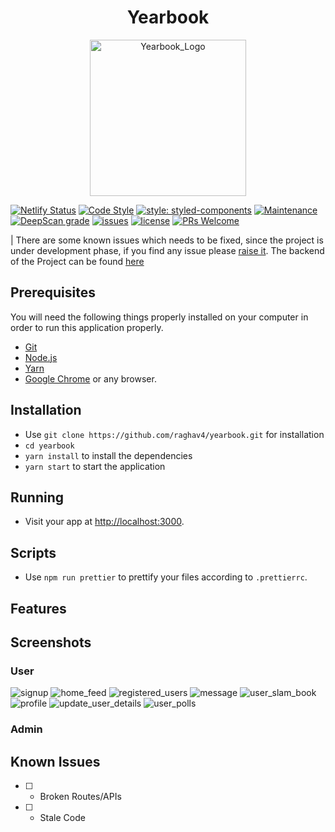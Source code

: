 <h1 align='center'>Yearbook</h1>
<p align='center'>
  <img src='https://i.imgur.com/fwlfRHV.png' alt='Yearbook_Logo' width='250' height='250'>
</p>

[![Netlify Status](https://api.netlify.com/api/v1/badges/4b51861c-b2bc-491d-ac10-ec0e47642f87/deploy-status)](https://app.netlify.com/sites/agitated-cori-7fbfe8/deploys)
[![Code Style](https://badgen.net/badge/code%20style/airbnb/ff5a5f?icon=airbnb)](https://github.com/airbnb/javascript)
[![style: styled-components](https://img.shields.io/badge/style-%F0%9F%92%85%20styled--components-orange.svg?colorB=daa357&colorA=db748e)](https://github.com/styled-components/styled-components)
[![Maintenance](https://img.shields.io/badge/Maintained%3F-yes-green.svg)](https://github.com/raghav4/yearbook/graphs/commit-activity)
[![DeepScan grade](https://deepscan.io/api/teams/8189/projects/10344/branches/153804/badge/grade.svg)](https://deepscan.io/dashboard#view=project&tid=8189&pid=10344&bid=153804)
[![issues](https://img.shields.io/github/issues/raghav4/yearbook)](https://github.com/raghav4/Yearbook/issues)
[![license](https://img.shields.io/github/license/raghav4/yearbook)](https://github.com/raghav4/Yearbook/blob/master/LICENSE)
[![PRs Welcome](https://img.shields.io/badge/PRs-welcome-green.svg)](#)

| There are some known issues which needs to be fixed, since the project is under development phase, if you find any issue please [raise it](https://github.com/raghav4/Yearbook/issues/new/choose). The backend of the Project can be found [here](https://github.com/raghav4/yearbook-backend)

## Prerequisites

You will need the following things properly installed on your computer in order
to run this application properly.

- [Git](https://git-scm.com/)
- [Node.js](https://nodejs.org/)
- [Yarn](https://yarnpkg.com/)
- [Google Chrome](https://google.com/chrome/) or any browser.

## Installation

- Use `git clone https://github.com/raghav4/yearbook.git` for installation
- `cd yearbook`
- `yarn install` to install the dependencies
- `yarn start` to start the application

## Running

- Visit your app at [http://localhost:3000](http://localhost:3000).

## Scripts

- Use `npm run prettier` to prettify your files according to `.prettierrc`.

<!-- ## Motivation -->
<!-- The project was(is) built for the students in their final year  -->

## Features

## Screenshots

### User

![signup](./src/assets/screenshots/user_signup.png)
![home_feed](./src/assets/screenshots/user_feed.png)
![registered_users](./src/assets/screenshots/registered_users.png)
![message](./src/assets/screenshots/write_user_message.png)
![user_slam_book](src/assets/screenshots/slam_book_user.png)
![profile](./src/assets/screenshots/user_profile.png)
![update_user_details](./src/assets/screenshots/update_user_details.png)
![user_polls](./src/assets/screenshots/user_polls.png)

### Admin

## Known Issues

- [ ] - Broken Routes/APIs
- [ ] - Stale Code
